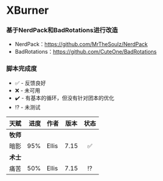 # XBurner
### 基于NerdPack和BadRotations进行改造

* NerdPack：https://github.com/MrTheSoulz/NerdPack
* BadRotations：https://github.com/CuteOne/BadRotations

### 脚本完成度

* :white_check_mark: - 反馈良好
* :x: - 未可用
* :heavy_check_mark: - 有基本的循环，但没有针对团本的优化
* :interrobang: - 未测试

|天赋 |进度|作者|版本|状态|
|:----|------:|:-------|:---:|:-----:|
| **牧师** |||
|暗影|95%|Ellis|7.15|:white_check_mark:
| **术士** |||
|痛苦|50%|Ellis|7.15|:interrobang:
